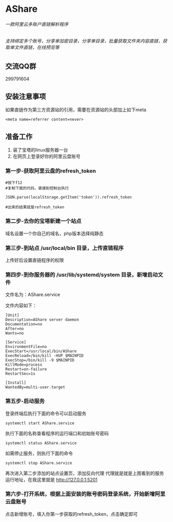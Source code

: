 # AShare 
###### 一款阿里云多账户直链解析程序
###### 支持绑定多个账号，分享单加密目录，分享单目录，批量获取文件夹内容直链，获取单文件直链，在线预览等

## 交流QQ群
299791604

## 安装注意事项
如果直链作为第三方资源站的引用，需要在资源站的头部加上如下meta
```
<meta name=referrer content=never>
```


## 准备工作

1. 装了宝塔的linux服务器一台
2. 在网页上登录好你的阿里云盘账号

### 第一步-获取阿里云盘的refresh_token

```
#按下f12
#复制下面的代码，直接到控制台执行

JSON.parse(localStorage.getItem('token')).refresh_token

#出来的结果就是refresh_token
```

### 第二步-去你的宝塔新建一个站点

域名设置一个你自己的域名，php版本选择纯静态


### 第三步-到站点 /usr/local/bin 目录，上传直链程序

上传好后设置直链程序的权限

### 第四步-到你服务器的 /usr/lib/systemd/system 目录，新增启动文件

文件名为：AShare.service

文件内容如下：

```
[Unit]
Description=AShare server daemon
Documentation=no
After=no
Wants=no

[Service]
EnvironmentFile=no
ExecStart=/usr/local/bin/AShare
ExecReload=/bin/kill -HUP $MAINPID
ExecStop=/bin/kill -9 $MAINPID
KillMode=process
Restart=on-failure
RestartSec=1s

[Install]
WantedBy=multi-user.target
```

### 第五步-启动服务
登录终端后执行下面的命令可以启动服务

```
systemctl start AShare.service
```


执行下面的名称查看程序的运行端口和初始账号密码
```
systemctl status AShare.service
```

如需停止服务，则执行下面的命令
```
systemctl stop AShare.service
```

再次进入第二步添加的站点设置页，添加反向代理
代理就是就是上图看到的服务运行地址，在我这里就是
http://127.0.0.1:5201

### 第六步-打开系统，根据上面安装的账号密码登录系统，开始新增阿里云盘账号

点击新增账号，填入你第一步获取的refresh_token，点击确定即可

